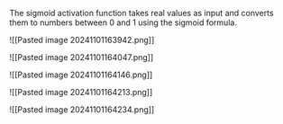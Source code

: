 The sigmoid activation function takes real values as input and converts them to numbers between 0 and 1 using the sigmoid formula.

![[Pasted image 20241101163942.png]]

![[Pasted image 20241101164047.png]]

![[Pasted image 20241101164146.png]]

![[Pasted image 20241101164213.png]]

![[Pasted image 20241101164234.png]]